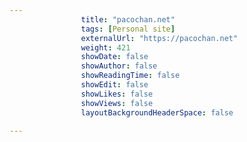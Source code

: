```yaml
---
                title: "pacochan.net"
                tags: [Personal site]
                externalUrl: "https://pacochan.net"
                weight: 421
                showDate: false
                showAuthor: false
                showReadingTime: false
                showEdit: false
                showLikes: false
                showViews: false
                layoutBackgroundHeaderSpace: false
                
---
```

